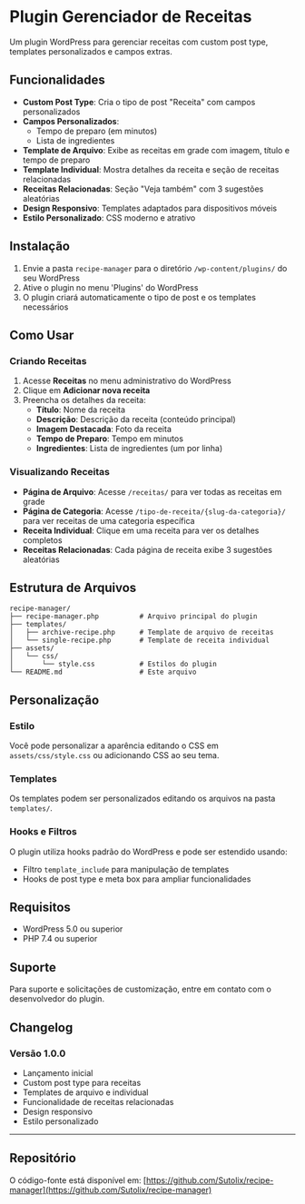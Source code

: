 
# Plugin Gerenciador de Receitas

Um plugin WordPress para gerenciar receitas com custom post type, templates personalizados e campos extras.

## Funcionalidades

- **Custom Post Type**: Cria o tipo de post "Receita" com campos personalizados
- **Campos Personalizados**:
  - Tempo de preparo (em minutos)
  - Lista de ingredientes
- **Template de Arquivo**: Exibe as receitas em grade com imagem, título e tempo de preparo
- **Template Individual**: Mostra detalhes da receita e seção de receitas relacionadas
- **Receitas Relacionadas**: Seção "Veja também" com 3 sugestões aleatórias
- **Design Responsivo**: Templates adaptados para dispositivos móveis
- **Estilo Personalizado**: CSS moderno e atrativo

## Instalação

1. Envie a pasta `recipe-manager` para o diretório `/wp-content/plugins/` do seu WordPress
2. Ative o plugin no menu 'Plugins' do WordPress
3. O plugin criará automaticamente o tipo de post e os templates necessários

## Como Usar

### Criando Receitas

1. Acesse **Receitas** no menu administrativo do WordPress
2. Clique em **Adicionar nova receita**
3. Preencha os detalhes da receita:
   - **Título**: Nome da receita
   - **Descrição**: Descrição da receita (conteúdo principal)
   - **Imagem Destacada**: Foto da receita
   - **Tempo de Preparo**: Tempo em minutos
   - **Ingredientes**: Lista de ingredientes (um por linha)

### Visualizando Receitas

- **Página de Arquivo**: Acesse `/receitas/` para ver todas as receitas em grade
- **Página de Categoria**: Acesse `/tipo-de-receita/{slug-da-categoria}/` para ver receitas de uma categoria específica
- **Receita Individual**: Clique em uma receita para ver os detalhes completos
- **Receitas Relacionadas**: Cada página de receita exibe 3 sugestões aleatórias

## Estrutura de Arquivos

```
recipe-manager/
├── recipe-manager.php          # Arquivo principal do plugin
├── templates/
│   ├── archive-recipe.php      # Template de arquivo de receitas
│   └── single-recipe.php       # Template de receita individual
├── assets/
│   └── css/
│       └── style.css           # Estilos do plugin
└── README.md                   # Este arquivo
```

## Personalização

### Estilo
Você pode personalizar a aparência editando o CSS em `assets/css/style.css` ou adicionando CSS ao seu tema.

### Templates
Os templates podem ser personalizados editando os arquivos na pasta `templates/`.

### Hooks e Filtros
O plugin utiliza hooks padrão do WordPress e pode ser estendido usando:
- Filtro `template_include` para manipulação de templates
- Hooks de post type e meta box para ampliar funcionalidades

## Requisitos

- WordPress 5.0 ou superior
- PHP 7.4 ou superior

## Suporte

Para suporte e solicitações de customização, entre em contato com o desenvolvedor do plugin.

## Changelog

### Versão 1.0.0
- Lançamento inicial
- Custom post type para receitas
- Templates de arquivo e individual
- Funcionalidade de receitas relacionadas
- Design responsivo
- Estilo personalizado

---

## Repositório

O código-fonte está disponível em: [https://github.com/Sutolix/recipe-manager](https://github.com/Sutolix/recipe-manager)
